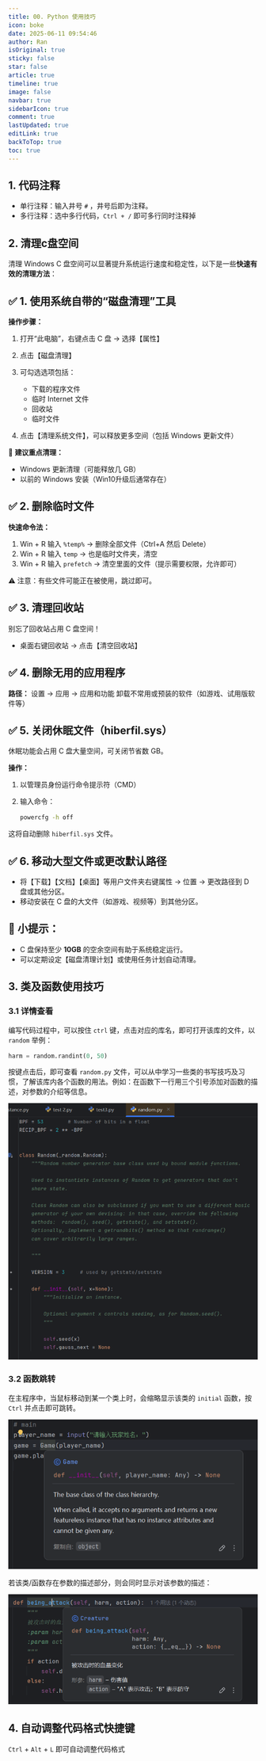 ```yaml
---
title: 00. Python 使用技巧
icon: boke
date: 2025-06-11 09:54:46
author: Ran
isOriginal: true
sticky: false
star: false
article: true
timeline: true
image: false
navbar: true
sidebarIcon: true
comment: true
lastUpdated: true
editLink: true
backToTop: true
toc: true
---
```


## 1. 代码注释

- 单行注释：输入井号 `#` ，井号后即为注释。
- 多行注释：选中多行代码，`Ctrl + /`  即可多行同时注释掉



## 2. 清理c盘空间

清理 Windows C 盘空间可以显著提升系统运行速度和稳定性，以下是一些**快速有效的清理方法**：


## ✅ 1. 使用系统自带的“磁盘清理”工具

**操作步骤：**

1. 打开“此电脑”，右键点击 C 盘 → 选择【属性】
2. 点击【磁盘清理】
3. 可勾选选项包括：

   * 下载的程序文件
   * 临时 Internet 文件
   * 回收站
   * 临时文件
4. 点击【清理系统文件】，可以释放更多空间（包括 Windows 更新文件）

📌 **建议重点清理：**

* Windows 更新清理（可能释放几 GB）
* 以前的 Windows 安装（Win10升级后通常存在）



## ✅ 2. 删除临时文件

**快速命令法：**

1. Win + R 输入 `%temp%` → 删除全部文件（Ctrl+A 然后 Delete）
2. Win + R 输入 `temp` → 也是临时文件夹，清空
3. Win + R 输入 `prefetch` → 清空里面的文件（提示需要权限，允许即可）

⚠️ 注意：有些文件可能正在被使用，跳过即可。



## ✅ 3. 清理回收站

别忘了回收站占用 C 盘空间！

* 桌面右键回收站 → 点击【清空回收站】


## ✅ 4. 删除无用的应用程序

**路径：** 设置 → 应用 → 应用和功能
卸载不常用或预装的软件（如游戏、试用版软件等）



## ✅ 5. 关闭休眠文件（hiberfil.sys）

休眠功能会占用 C 盘大量空间，可关闭节省数 GB。

**操作：**

1. 以管理员身份运行命令提示符（CMD）
2. 输入命令：

   ```bash
   powercfg -h off
   ```

这将自动删除 `hiberfil.sys` 文件。


## ✅ 6. 移动大型文件或更改默认路径

* 将【下载】【文档】【桌面】等用户文件夹右键属性 → 位置 → 更改路径到 D 盘或其他分区。
* 移动安装在 C 盘的大文件（如游戏、视频等）到其他分区。


## 📌 小提示：

* C 盘保持至少 **10GB** 的空余空间有助于系统稳定运行。
* 可以定期设定【磁盘清理计划】或使用任务计划自动清理。



## 3. 类及函数使用技巧

### 3.1 详情查看

编写代码过程中，可以按住 `ctrl` 键，点击对应的库名，即可打开该库的文件，以 `random` 举例：

```python
harm = random.randint(0, 50)
```

按键点击后，即可查看 `random.py` 文件，可以从中学习一些类的书写技巧及习惯，了解该库内各个函数的用法。例如：在函数下一行用三个引号添加对函数的描述，对参数的介绍等信息。

![](./00-python-tips.assets/image-20250828141706802.png)

### 3.2 函数跳转

在主程序中，当鼠标移动到某一个类上时，会缩略显示该类的 `initial` 函数，按 `Ctrl` 并点击即可跳转。

![](./00-python-tips.assets/image-20250828141952198.png) 

若该类/函数存在参数的描述部分，则会同时显示对该参数的描述：

![](./00-python-tips.assets/image-20250828143301913.png)

## 4. 自动调整代码格式快捷键

`Ctrl` + `Alt` + `L` 即可自动调整代码格式

